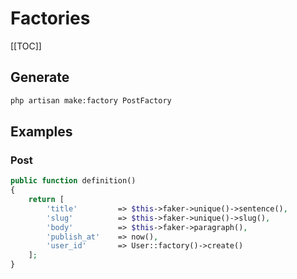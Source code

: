 # Factories

[[TOC]]

## Generate

```bash
php artisan make:factory PostFactory
```

## Examples

### Post
```php
public function definition()
{
	return [
		'title'         => $this->faker->unique()->sentence(),
		'slug'          => $this->faker->unique()->slug(),
		'body'          => $this->faker->paragraph(),
		'publish_at'    => now(),
		'user_id'       => User::factory()->create()
	];
}
```

